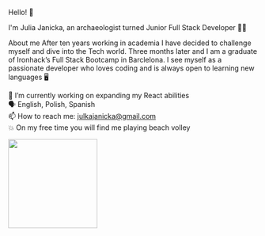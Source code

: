 Hello! 👋

I'm Julia Janicka, an archaeologist turned Junior Full Stack Developer 👩‍💻

About me
After ten years working in academia I have decided to challenge myself and dive into the Tech world. Three months later and I am a graduate of Ironhack’s Full Stack Bootcamp in Barclelona. I see myself as a passionate developer who loves coding and is always open to learning new languages 🖥️

🔭 I’m currently working on expanding my React abilities 
</br>
🗣 English, Polish, Spanish </br>
📫 How to reach me: julkajanicka@gmail.com </br>
💥 On my free time you will find me playing beach volley 


<img height="180em" src="https://github-readme-stats.vercel.app/api?username=juliajulia89&show_icons=true&hide_border=true&&count_private=true&include_all_commits=true" />

